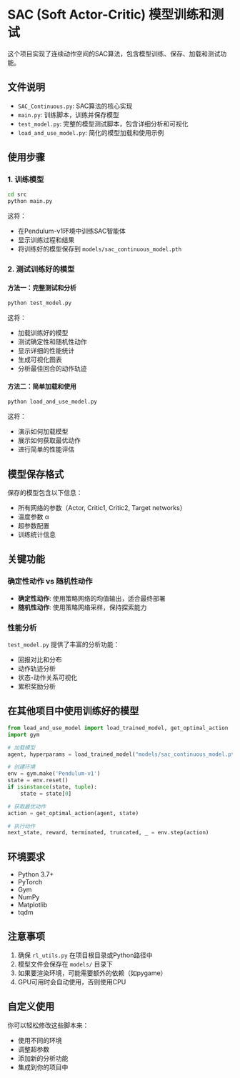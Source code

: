 # SAC (Soft Actor-Critic) 模型训练和测试

这个项目实现了连续动作空间的SAC算法，包含模型训练、保存、加载和测试功能。

## 文件说明

- `SAC_Continuous.py`: SAC算法的核心实现
- `main.py`: 训练脚本，训练并保存模型
- `test_model.py`: 完整的模型测试脚本，包含详细分析和可视化
- `load_and_use_model.py`: 简化的模型加载和使用示例

## 使用步骤

### 1. 训练模型

```bash
cd src
python main.py
```

这将：
- 在Pendulum-v1环境中训练SAC智能体
- 显示训练过程和结果
- 将训练好的模型保存到 `models/sac_continuous_model.pth`

### 2. 测试训练好的模型

#### 方法一：完整测试和分析

```bash
python test_model.py
```

这将：
- 加载训练好的模型
- 测试确定性和随机性动作
- 显示详细的性能统计
- 生成可视化图表
- 分析最佳回合的动作轨迹

#### 方法二：简单加载和使用

```bash
python load_and_use_model.py
```

这将：
- 演示如何加载模型
- 展示如何获取最优动作
- 进行简单的性能评估

## 模型保存格式

保存的模型包含以下信息：
- 所有网络的参数（Actor, Critic1, Critic2, Target networks）
- 温度参数 α
- 超参数配置
- 训练统计信息

## 关键功能

### 确定性动作 vs 随机性动作

- **确定性动作**: 使用策略网络的均值输出，适合最终部署
- **随机性动作**: 使用策略网络采样，保持探索能力

### 性能分析

`test_model.py` 提供了丰富的分析功能：
- 回报对比和分布
- 动作轨迹分析
- 状态-动作关系可视化
- 累积奖励分析

## 在其他项目中使用训练好的模型

```python
from load_and_use_model import load_trained_model, get_optimal_action
import gym

# 加载模型
agent, hyperparams = load_trained_model("models/sac_continuous_model.pth")

# 创建环境
env = gym.make('Pendulum-v1')
state = env.reset()
if isinstance(state, tuple):
    state = state[0]

# 获取最优动作
action = get_optimal_action(agent, state)

# 执行动作
next_state, reward, terminated, truncated, _ = env.step(action)
```

## 环境要求

- Python 3.7+
- PyTorch
- Gym
- NumPy
- Matplotlib
- tqdm

## 注意事项

1. 确保 `rl_utils.py` 在项目根目录或Python路径中
2. 模型文件会保存在 `models/` 目录下
3. 如果要渲染环境，可能需要额外的依赖（如pygame）
4. GPU可用时会自动使用，否则使用CPU

## 自定义使用

你可以轻松修改这些脚本来：
- 使用不同的环境
- 调整超参数
- 添加新的分析功能
- 集成到你的项目中